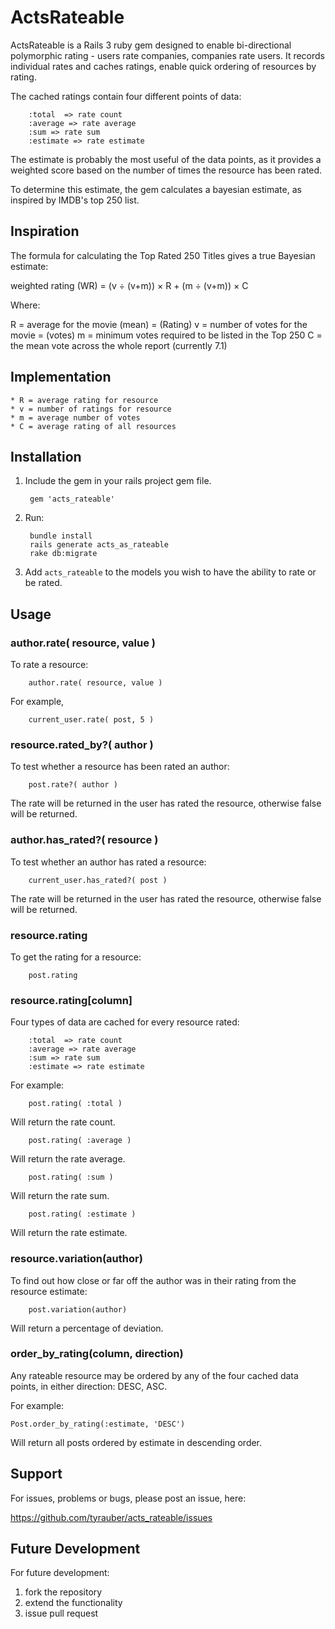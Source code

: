 # ActsRateable

ActsRateable is a Rails 3 ruby gem designed to enable bi-directional polymorphic rating - users rate companies, companies rate users.  It records individual rates and caches ratings, enable quick ordering of resources by rating.

The cached ratings contain four different points of data:

		:total  => rate count
		:average => rate average
		:sum => rate sum
		:estimate => rate estimate

The estimate is probably the most useful of the data points, as it provides a weighted score based on the number of times the resource has been rated.

To determine this estimate, the gem calculates a bayesian estimate, as inspired by IMDB's top 250 list.

## Inspiration

The formula for calculating the Top Rated 250 Titles gives a true Bayesian estimate:

weighted rating (WR) = (v ÷ (v+m)) × R + (m ÷ (v+m)) × C 

Where:

  R = average for the movie (mean) = (Rating)
  v = number of votes for the movie = (votes)
  m = minimum votes required to be listed in the Top 250
  C = the mean vote across the whole report (currently 7.1)

## Implementation

	* R = average rating for resource
	* v = number of ratings for resource
	* m = average number of votes
	* C = average rating of all resources

## Installation

1) Include the gem in your rails project gem file.

		gem 'acts_rateable'

2) Run:

		bundle install
		rails generate acts_as_rateable
		rake db:migrate

3) Add `acts_rateable` to the models you wish to have the ability to rate or be rated.

## Usage

### author.rate( resource, value )

To rate a resource:

		author.rate( resource, value )

For example,

		current_user.rate( post, 5 )

### resource.rated_by?( author )

To test whether a resource has been rated an author:

		post.rate?( author )

The rate will be returned in the user has rated the resource, otherwise false will be returned.

### author.has_rated?( resource )

To test whether an author has rated a resource:

		current_user.has_rated?( post )

The rate will be returned in the user has rated the resource, otherwise false will be returned.


### resource.rating

To get the rating for a resource:

		post.rating


### resource.rating[column]

Four types of data are cached for every resource rated: 

		:total  => rate count
		:average => rate average
		:sum => rate sum
		:estimate => rate estimate

For example:

		post.rating( :total )

Will return the rate count.

		post.rating( :average )

Will return the rate average.

		post.rating( :sum )

Will return the rate sum.

		post.rating( :estimate )

Will return the rate estimate.

### resource.variation(author)

To find out how close or far off the author was in their rating from the resource estimate:

		post.variation(author)

Will return a percentage of deviation.

### order_by_rating(column, direction)

Any rateable resource may be ordered by any of the four cached data points, in either direction: DESC, ASC.

For example:

	Post.order_by_rating(:estimate, 'DESC')

Will return all posts ordered by estimate in descending order.

## Support

For issues, problems or bugs, please post an issue, here:
  
  https://github.com/tyrauber/acts_rateable/issues

## Future Development

For future development:

  1) fork the repository
  2) extend the functionality
  3) issue pull request
